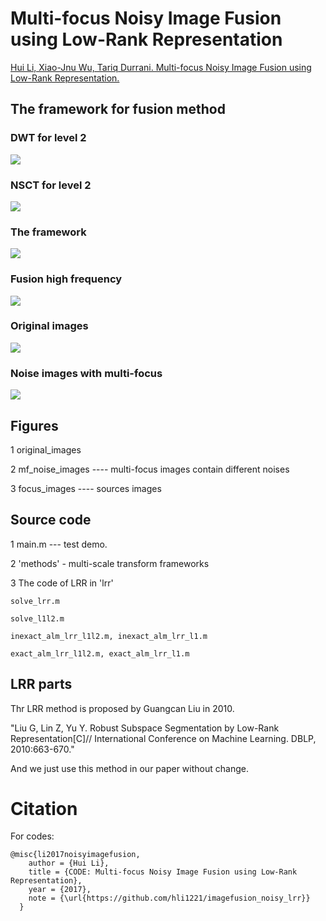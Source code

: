 # Multi-focus Noisy Image Fusion using Low-Rank Representation

[Hui Li, Xiao-Jnu Wu, Tariq Durrani. Multi-focus Noisy Image Fusion using Low-Rank Representation.](https://arxiv.org/abs/1804.09325)



## The framework for fusion method

### <b>DWT for level 2</b>
![](https://github.com/hli1221/imagefusion_noisy_lrr/blob/master/framework/dwt_images.png)

### <b>NSCT for level 2</b>
![](https://github.com/hli1221/imagefusion_noisy_lrr/blob/master/framework/dec_nsct.png)


### <b>The framework</b>
![](https://github.com/hli1221/imagefusion_noisy_lrr/blob/master/framework/framework.png)

### <b>Fusion high frequency</b>
![](https://github.com/hli1221/imagefusion_noisy_lrr/blob/master/framework/fs_lrr.png)

### <b>Original images</b>
![](https://github.com/hli1221/imagefusion_noisy_lrr/blob/master/framework/original_images.png)

### <b>Noise images with multi-focus</b>
![](https://github.com/hli1221/imagefusion_noisy_lrr/blob/master/framework/nosie_example.png)


## Figures
1 original_images  

2 mf_noise_images  ---- multi-focus images contain different noises

3 focus_images ---- sources images


## Source code
1 main.m --- test demo.

2 'methods' - multi-scale transform frameworks

3 The code of LRR in 'lrr'

	solve_lrr.m

	solve_l1l2.m

	inexact_alm_lrr_l1l2.m, inexact_alm_lrr_l1.m

	exact_alm_lrr_l1l2.m, exact_alm_lrr_l1.m

## LRR parts
Thr LRR method is proposed by Guangcan Liu in 2010.

"Liu G, Lin Z, Yu Y. Robust Subspace Segmentation by Low-Rank Representation[C]// International Conference on Machine Learning. DBLP, 2010:663-670."

And we just use this method in our paper without change.


# Citation

For codes: 

```
@misc{li2017noisyimagefusion,
    author = {Hui Li},
    title = {CODE: Multi-focus Noisy Image Fusion using Low-Rank Representation},
    year = {2017},
    note = {\url{https://github.com/hli1221/imagefusion_noisy_lrr}}
  }
```

